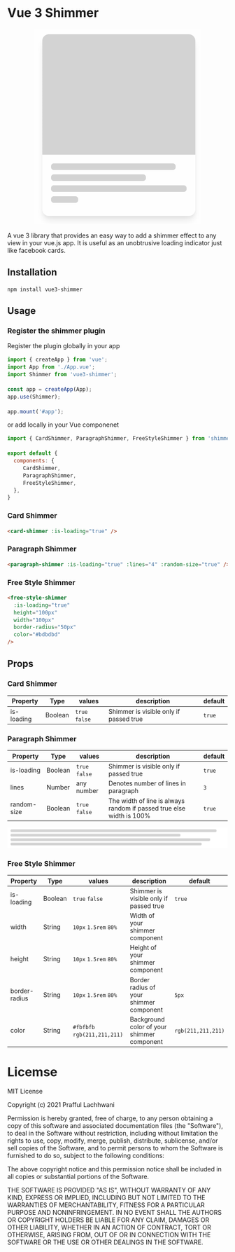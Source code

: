# Vue 3 Shimmer

 <p align="center"><img src="./assets/card.gif" /></p>

A vue 3 library that provides an easy way to add a shimmer effect to any view in your vue.js app. It is useful as an unobtrusive loading indicator just like facebook cards.

## Installation

```
npm install vue3-shimmer
```

## Usage
### Register the shimmer plugin
Register the plugin globally in your app
```js
import { createApp } from 'vue';
import App from './App.vue';
import Shimmer from 'vue3-shimmer';

const app = createApp(App);
app.use(Shimmer);

app.mount('#app');
````
or add locally in your Vue componenet
```js
import { CardShimmer, ParagraphShimmer, FreeStyleShimmer } from 'shimmer'

export default {
  components: {
     CardShimmer,
     ParagraphShimmer,
     FreeStyleShimmer,
  },
}
```
### Card Shimmer
```html
<card-shimmer :is-loading="true" />
```
### Paragraph Shimmer
```html
<paragraph-shimmer :is-loading="true" :lines="4" :random-size="true" />
```
### Free Style Shimmer
```html
<free-style-shimmer
  :is-loading="true"
  height="100px"
  width="100px"
  border-radius="50px"
  color="#bdbdbd"
/>
```

## Props
### Card Shimmer

| Property   | Type    | values         | description                            | default |
|------------|---------|----------------|----------------------------------------|---------|
| is-loading | Boolean | `true` `false` | Shimmer is visible only if passed true | `true`  |

### Paragraph Shimmer
 
| Property    | Type    | values         | description                                                          | default |
|-------------|---------|----------------|----------------------------------------------------------------------|---------|
| is-loading  | Boolean | `true` `false` | Shimmer is visible only if passed true                               | `true`  |
| lines       | Number  | any number     | Denotes number of lines in paragraph                                 | `3`     |
| random-size | Boolean | `true` `false` | The width of line is always random if passed true else width is 100% | `true`  |

<p align="center"><img src="./assets/paragraph.gif" /></p>

### Free Style Shimmer

| Property      | Type    | values                       | description                                | default            |
|---------------|---------|------------------------------|--------------------------------------------|--------------------|
| is-loading    | Boolean | `true` `false`               | Shimmer is visible only if passed true     | `true`             |
| width         | String  | `10px` `1.5rem` `80%`        | Width of your shimmer component            |                    |
| height        | String  | `10px` `1.5rem` `80%`        | Height of your shimmer component           |                    |
| border-radius | String  | `10px` `1.5rem` `80%`        | Border radius of your shimmer component    | `5px`              |
| color         | String  | `#fbfbfb` `rgb(211,211,211)` | Background color of your shimmer component | `rgb(211,211,211)` |

# Licemse

MIT License

Copyright (c) 2021 Prafful Lachhwani

Permission is hereby granted, free of charge, to any person obtaining a copy
of this software and associated documentation files (the "Software"), to deal
in the Software without restriction, including without limitation the rights
to use, copy, modify, merge, publish, distribute, sublicense, and/or sell
copies of the Software, and to permit persons to whom the Software is
furnished to do so, subject to the following conditions:

The above copyright notice and this permission notice shall be included in all
copies or substantial portions of the Software.

THE SOFTWARE IS PROVIDED "AS IS", WITHOUT WARRANTY OF ANY KIND, EXPRESS OR
IMPLIED, INCLUDING BUT NOT LIMITED TO THE WARRANTIES OF MERCHANTABILITY,
FITNESS FOR A PARTICULAR PURPOSE AND NONINFRINGEMENT. IN NO EVENT SHALL THE
AUTHORS OR COPYRIGHT HOLDERS BE LIABLE FOR ANY CLAIM, DAMAGES OR OTHER
LIABILITY, WHETHER IN AN ACTION OF CONTRACT, TORT OR OTHERWISE, ARISING FROM,
OUT OF OR IN CONNECTION WITH THE SOFTWARE OR THE USE OR OTHER DEALINGS IN THE
SOFTWARE.
